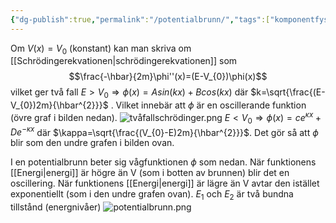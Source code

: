 ```yaml
---
{"dg-publish":true,"permalink":"/potentialbrunn/","tags":["komponentfysik"]}
---
```


Om $V(x)=V_{0}$ (konstant) kan man skriva om [[Schrödingerekvationen\|schrödingerekvationen]] som
$$\frac{-\hbar}{2m}\phi''(x)=(E-V_{0})\phi(x)$$
vilket ger två fall
$E>V_{0} \Rightarrow \phi(x)=Asin(kx)+Bcos(kx)$ där $k=\sqrt{\frac{(E-V_{0})2m}{\hbar^{2}}}$ . Vilket innebär att $\phi$ är en oscillerande funktion (övre graf i bilden nedan).
![tvåfallschrödinger.png](/img/user/images/tv%C3%A5fallschr%C3%B6dinger.png)
$E<V_{0} \Rightarrow \phi(x)=ce^{\kappa x}+De^{-\kappa x}$ där $\kappa=\sqrt{\frac{(V_{0}-E)2m}{\hbar^{2}}}$. Det gör så att $\phi$ blir som den undre grafen i bilden ovan. 

I en potentialbrunn beter sig vågfunktionen $\phi$ som nedan. När funktionens [[Energi\|energi]] är högre än V (som i botten av brunnen) blir det en oscillering. När funktionens [[Energi\|energi]] är lägre än V avtar den istället exponentiellt (som i den undre grafen ovan). $E_{1}$ och $E_{2}$ är två bundna tillstånd (energnivåer)
![potentialbrunn.png](/img/user/images/potentialbrunn.png)
